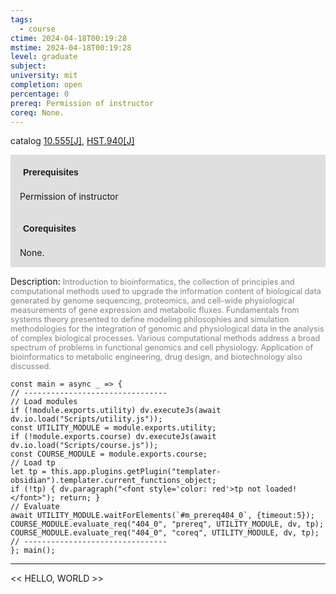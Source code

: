 ```yaml
---
tags:
  - course
ctime: 2024-04-18T00:19:28
mstime: 2024-04-18T00:19:28
level: graduate
subject: 
university: mit
completion: open
percentage: 0
prereq: Permission of instructor
coreq: None.
---
```


catalog [10.555[J]](http://student.mit.edu/catalog/m10a.html#10.555), [HST.940[J]](http://student.mit.edu/catalog/mHSTb.html#HST.940)

<span style="display: block; padding: 15px; background-color: rgb(100, 100, 100, 0.2);"><font id="m_prereq404_0" style="display: block; font-family: Arial, sans-serif; font-weight: bold; padding: 5px">Prerequisites</font><br><span id="prereq404_0">Permission of instructor</span></span>
<span style="display: block; padding: 15px; background-color: rgb(100, 100, 100, 0.2);"><font id="m_coreq404_0" style="display: block; font-family: Arial, sans-serif; font-weight: bold; padding: 5px">Corequisites</font><br><span id="coreq404_0">None.</span></span>

<font style="">Description:</font>
<font style="color: grey; font-size: 0.8rem;">Introduction to bioinformatics, the collection of principles and computational methods used to upgrade the information content of biological data generated by genome sequencing, proteomics, and cell-wide physiological measurements of gene expression and metabolic fluxes. Fundamentals from systems theory presented to define modeling philosophies and simulation methodologies for the integration of genomic and physiological data in the analysis of complex biological processes. Various computational methods address a broad spectrum of problems in functional genomics and cell physiology. Application of bioinformatics to metabolic engineering, drug design, and biotechnology also discussed.</font>

```dataviewjs
const main = async _ => {
// --------------------------------
// Load modules
if (!module.exports.utility) dv.executeJs(await dv.io.load("Scripts/utility.js"));
const UTILITY_MODULE = module.exports.utility;
if (!module.exports.course) dv.executeJs(await dv.io.load("Scripts/course.js"));
const COURSE_MODULE = module.exports.course;
// Load tp
let tp = this.app.plugins.getPlugin("templater-obsidian").templater.current_functions_object;
if (!tp) { dv.paragraph("<font style='color: red'>tp not loaded!</font>"); return; }
// Evaluate
await UTILITY_MODULE.waitForElements(`#m_prereq404_0`, {timeout:5});
COURSE_MODULE.evaluate_req("404_0", "prereq", UTILITY_MODULE, dv, tp);
COURSE_MODULE.evaluate_req("404_0", "coreq", UTILITY_MODULE, dv, tp);
// --------------------------------
}; main();
```

---

<< HELLO, WORLD >>
